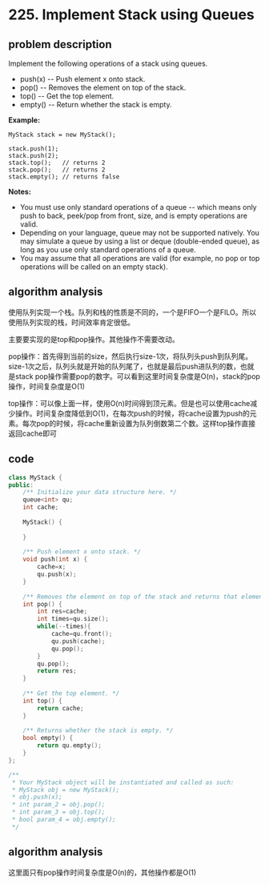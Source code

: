 # 225. Implement Stack using Queues

## problem description

Implement the following operations of a stack using queues.

* push(x) -- Push element x onto stack.
* pop() -- Removes the element on top of the stack.
* top() -- Get the top element.
* empty() -- Return whether the stack is empty.

**Example:**

```text
MyStack stack = new MyStack();

stack.push(1);
stack.push(2);  
stack.top();   // returns 2
stack.pop();   // returns 2
stack.empty(); // returns false
```

**Notes:**

* You must use only standard operations of a queue -- which means only push to back, peek/pop from front, size, and is empty operations are valid.
* Depending on your language, queue may not be supported natively. You may simulate a queue by using a list or deque (double-ended queue), as long as you use only standard operations of a queue.
* You may assume that all operations are valid (for example, no pop or top operations will be called on an empty stack).

## algorithm analysis

使用队列实现一个栈。队列和栈的性质是不同的，一个是FIFO一个是FILO。所以使用队列实现的栈，时间效率肯定很低。

主要要实现的是top和pop操作。其他操作不需要改动。

pop操作：首先得到当前的size，然后执行size-1次，将队列头push到队列尾。size-1次之后，队列头就是开始的队列尾了，也就是最后push进队列的数，也就是stack pop操作需要pop的数字。可以看到这里时间复杂度是O(n)，stack的pop操作，时间复杂度是O(1)

top操作：可以像上面一样，使用O(n)时间得到顶元素。但是也可以使用cache减少操作。时间复杂度降低到O(1)，在每次push的时候，将cache设置为push的元素。每次pop的时候，将cache重新设置为队列倒数第二个数。这样top操作直接返回cache即可

## code

```c++
class MyStack {
public:
    /** Initialize your data structure here. */
    queue<int> qu;
    int cache;
    
    MyStack() {
                  
    }
    
    /** Push element x onto stack. */
    void push(int x) {
        cache=x;
        qu.push(x);
    }
    
    /** Removes the element on top of the stack and returns that element. */
    int pop() {
        int res=cache;
        int times=qu.size();
        while(--times){
            cache=qu.front();
            qu.push(cache);
            qu.pop();
        }
        qu.pop();
        return res;
    }
    
    /** Get the top element. */
    int top() {
        return cache;    
    }
    
    /** Returns whether the stack is empty. */
    bool empty() {
        return qu.empty();
    }
};

/**
 * Your MyStack object will be instantiated and called as such:
 * MyStack obj = new MyStack();
 * obj.push(x);
 * int param_2 = obj.pop();
 * int param_3 = obj.top();
 * bool param_4 = obj.empty();
 */
```

## algorithm analysis

这里面只有pop操作时间复杂度是O(n)的，其他操作都是O(1)
